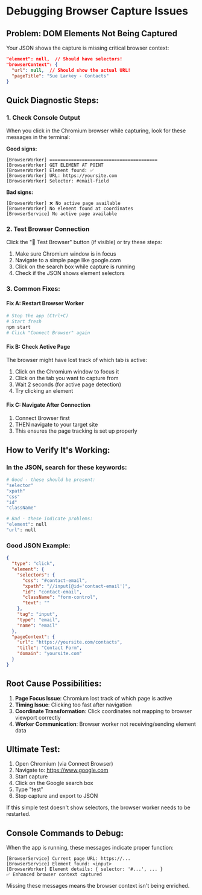 # Debugging Browser Capture Issues

## Problem: DOM Elements Not Being Captured

Your JSON shows the capture is missing critical browser context:
```json
"element": null,  // Should have selectors!
"browserContext": {
  "url": null,  // Should show the actual URL!
  "pageTitle": "Sue Larkey - Contacts"
}
```

## Quick Diagnostic Steps:

### 1. Check Console Output
When you click in the Chromium browser while capturing, look for these messages in the terminal:

**Good signs:**
```
[BrowserWorker] ========================================
[BrowserWorker] GET ELEMENT AT POINT
[BrowserWorker] Element found: ✅
[BrowserWorker] URL: https://yoursite.com
[BrowserWorker] Selector: #email-field
```

**Bad signs:**
```
[BrowserWorker] ❌ No active page available
[BrowserWorker] No element found at coordinates
[BrowserService] No active page available
```

### 2. Test Browser Connection
Click the "🧪 Test Browser" button (if visible) or try these steps:
1. Make sure Chromium window is in focus
2. Navigate to a simple page like google.com
3. Click on the search box while capture is running
4. Check if the JSON shows element selectors

### 3. Common Fixes:

#### Fix A: Restart Browser Worker
```bash
# Stop the app (Ctrl+C)
# Start fresh
npm start
# Click "Connect Browser" again
```

#### Fix B: Check Active Page
The browser might have lost track of which tab is active:
1. Click on the Chromium window to focus it
2. Click on the tab you want to capture from
3. Wait 2 seconds (for active page detection)
4. Try clicking an element

#### Fix C: Navigate After Connection
1. Connect Browser first
2. THEN navigate to your target site
3. This ensures the page tracking is set up properly

## How to Verify It's Working:

### In the JSON, search for these keywords:
```bash
# Good - these should be present:
"selector"
"xpath"
"css"
"id"
"className"

# Bad - these indicate problems:
"element": null
"url": null
```

### Good JSON Example:
```json
{
  "type": "click",
  "element": {
    "selectors": {
      "css": "#contact-email",
      "xpath": "//input[@id='contact-email']",
      "id": "contact-email",
      "className": "form-control",
      "text": ""
    },
    "tag": "input",
    "type": "email",
    "name": "email"
  },
  "pageContext": {
    "url": "https://yoursite.com/contacts",
    "title": "Contact Form",
    "domain": "yoursite.com"
  }
}
```

## Root Cause Possibilities:

1. **Page Focus Issue**: Chromium lost track of which page is active
2. **Timing Issue**: Clicking too fast after navigation
3. **Coordinate Transformation**: Click coordinates not mapping to browser viewport correctly
4. **Worker Communication**: Browser worker not receiving/sending element data

## Ultimate Test:

1. Open Chromium (via Connect Browser)
2. Navigate to: https://www.google.com
3. Start capture
4. Click on the Google search box
5. Type "test"
6. Stop capture and export to JSON

If this simple test doesn't show selectors, the browser worker needs to be restarted.

## Console Commands to Debug:

When the app is running, these messages indicate proper function:
```
[BrowserService] Current page URL: https://...
[BrowserService] Element found: <input>
[BrowserWorker] Element details: { selector: '#...', ... }
✅ Enhanced browser context captured
```

Missing these messages means the browser context isn't being enriched.